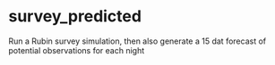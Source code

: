 # survey_predicted
Run a Rubin survey simulation, then also generate a 15 dat forecast of potential observations for each night
